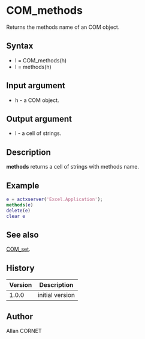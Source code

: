 

# COM_methods

Returns the methods name of an COM object.

## Syntax

- l = COM_methods(h)
- l = methods(h)

## Input argument

 - h - a COM object.

## Output argument

 - l - a cell of strings.

## Description


  <description><b>methods</b> returns a cell of strings with methods name.</description>


## Example

```matlab
e = actxserver('Excel.Application');
methods(e)
delete(e)
clear e
```

## See also

[COM_set](COM_set.html).
## History

|Version|Description|
|------|------|
|1.0.0|initial version|


## Author

Allan CORNET



